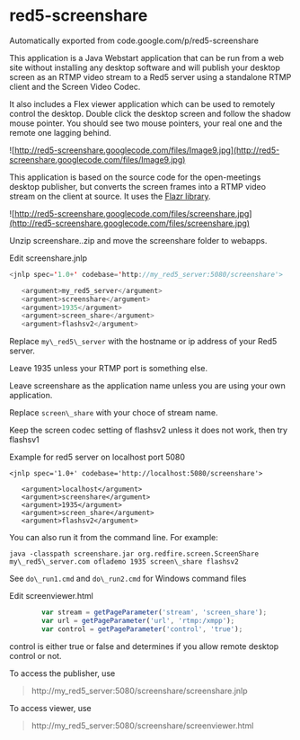 # red5-screenshare
Automatically exported from code.google.com/p/red5-screenshare

This application is a Java Webstart application that can be run from a web site without installing any desktop software and will publish your desktop screen as an RTMP video stream to a Red5 server using a standalone RTMP client and the Screen Video Codec.

It also includes a Flex viewer application which can be used to remotely control the desktop. Double click the desktop screen and follow the shadow mouse pointer. You should see two mouse pointers, your real one and the remote one lagging behind.

![http://red5-screenshare.googlecode.com/files/Image9.jpg](http://red5-screenshare.googlecode.com/files/Image9.jpg)

This application is based on the source code for the open-meetings desktop publisher, but converts the screen frames into a RTMP video stream on the client at source. It uses the [Flazr library](http://www.flazr.com/).

![http://red5-screenshare.googlecode.com/files/screenshare.jpg](http://red5-screenshare.googlecode.com/files/screenshare.jpg)

Unzip screenshare..zip and move the screenshare folder to webapps.

Edit screenshare.jnlp
```java
<jnlp spec='1.0+' codebase='http://my_red5_server:5080/screenshare'> 

   <argument>my_red5_server</argument> 
   <argument>screenshare</argument> 
   <argument>1935</argument> 
   <argument>screen_share</argument> 
   <argument>flashsv2</argument> 

```

Replace `my\_red5\_server` with the hostname or ip address of your Red5 server.<p />
Leave 1935 unless your RTMP port is something else.<p />
Leave screenshare as the application name unless you are using your own application.<p />
Replace `screen\_share` with your choce of stream name. <p />
Keep the screen codec setting of flashsv2 unless it does not work, then try flashsv1<p />

Example for red5 server on localhost port 5080
```
<jnlp spec='1.0+' codebase='http://localhost:5080/screenshare'> 

   <argument>localhost</argument> 
   <argument>screenshare</argument> 
   <argument>1935</argument> 
   <argument>screen_share</argument> 
   <argument>flashsv2</argument> 

```

You can also run it from the command line. For example:

```java -classpath screenshare.jar org.redfire.screen.ScreenShare my\_red5\_server.com oflademo 1935 screen\_share flashsv2```

See `do\_run1.cmd` and `do\_run2.cmd` for Windows command files

Edit screenviewer.html
```js
		var stream = getPageParameter('stream', 'screen_share');
		var url = getPageParameter('url', 'rtmp:/xmpp');
		var control = getPageParameter('control', 'true');
```

control is either true or false and determines if you allow remote desktop control or not.

To access the publisher, use

> http://my_red5_server:5080/screenshare/screenshare.jnlp

To access viewer, use

> http://my_red5_server:5080/screenshare/screenviewer.html

